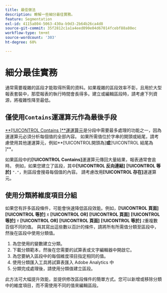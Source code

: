 ```yaml
---
title: 最佳做法
description: 瞭解一些細分最佳實務。
feature: Segmentation
exl-id: 4115a804-5063-430a-b9d3-2b64b26ca4d8
source-git-commit: 35f2812c1a1a4eed090e04d67014fcebf88a80ec
workflow-type: tm+mt
source-wordcount: '303'
ht-degree: 60%

---
```


# 細分最佳實務

通常需要複雜的區段才能取得所需的資料。如果複雜的區段效率不彰，且用於大型報表套裝中，那麼報表的執行時間會長得多。建立或編輯區段時，請考慮下列資源，將複雜性降至最低。

## 僅使用`Contains`運運算元作為最後手段

[**[!UICONTROL Contains ]**運運算元](/help/components/segmentation/seg-reference/seg-operators.md)是分段中需要最多處理的功能之一，因為運運算元必須分析每個值的全部內容。 如果所需值位於字串的開頭或結尾，請考慮使用其他運運算元，例如**[!UICONTROL &#x200B;開頭為&#x200B;]**或**[!UICONTROL &#x200B;結尾為&#x200B;]**。

如果區段中的&#x200B;**[!UICONTROL Contains]**&#x200B;運運算元傳回大量結果，報表通常會逾時。 例如，如果您建立了區段，其中&#x200B;**[!UICONTROL 反向連結]** **[!UICONTROL 等於]** `"."`，則區段會搜尋每個值的內容。 請考慮改用&#x200B;**[!UICONTROL 存在]**&#x200B;運運算元。

## 使用分類將維度項目分組

如果您有許多區段條件，可能會快速降低區段效能。例如，**[!UICONTROL 頁面]** **[!UICONTROL 等於]** `X` **[!UICONTROL OR]** **[!UICONTROL 頁面]** **[!UICONTROL 等於]** `Y` **[!UICONTROL OR]** **[!UICONTROL 頁面]** **[!UICONTROL 等於]** `Z`重複數百個不同的值。 與其寫出這些數以百計的條件，請將所有所需值分類至區段中，然後在區段中使用分類值。

1. 為您使用的變數建立分類。
2. 下載分類範本，然後在您需要的試算表或文字編輯器中開啟它。
3. 為您要納入區段中的每個維度項目指定相同的值。
4. 使用分類匯入工具將試算表匯入 Adobe Analytics 中
5. 分類完成處理後，請使用分類值建立區段。

此方法可大幅提升效能，並提供修改區段條件的簡單方式。您可以新增或移除分類中的維度項目，而不需使用不同的值來編輯區段。
